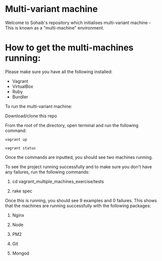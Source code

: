 # Multi-variant machine

Welcome to Sohaib's repository which initialises multi-variant machine - This is known as a "multi-machine" environment.

# How to get the multi-machines running:

Please make sure you have all the following installed:

- Vagrant
- VirtualBox
- Ruby 
- Bundler

To run the multi-variant machine:

Download/clone this repo 

From the root of the directory, open terminal and run the following command:

```
vagrant up
```

```
vagrant status
```

Once the commands are inputted, you should see two machines running.


To see the project running successfully and to make sure you don't have any failures, run the following commands:

1. cd vagrant_multiple_machines_exercise/tests

2. rake spec

Once this is running, you should see 9 examples and 0 failures. This shows that the machines are running successfully with the
following packages: 

1. Nginx

2. Node

3. PM2

4. Git

5. Mongod



